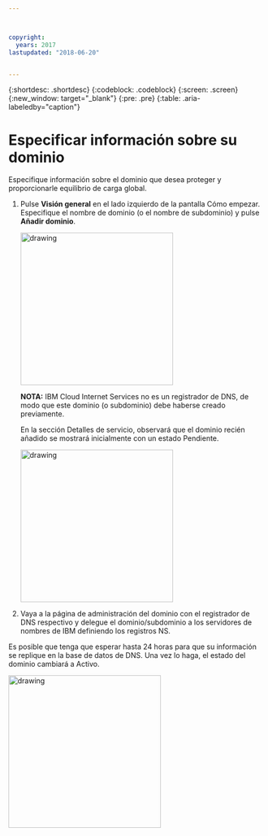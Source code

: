 ```yaml
---



copyright:
  years: 2017
lastupdated: "2018-06-20"


---
```


{:shortdesc: .shortdesc}
{:codeblock: .codeblock}
{:screen: .screen}
{:new_window: target="_blank"}
{:pre: .pre}
{:table: .aria-labeledby="caption"}

# Especificar información sobre su dominio
Especifique información sobre el dominio que desea proteger y proporcionarle equilibrio de carga global.

1. Pulse **Visión general** en el lado izquierdo de la pantalla Cómo empezar. Especifique el nombre de dominio (o el nombre de subdominio) y pulse **Añadir dominio**. 
    
    <img src="images/Reliability3.png" alt="drawing" style="width: 300px;"/>
    
    **NOTA:** IBM Cloud Internet Services no es un registrador de DNS, de modo que este dominio (o subdominio) debe haberse creado previamente.

    En la sección Detalles de servicio, observará que el dominio recién añadido se mostrará inicialmente con un estado Pendiente. 

    <img src="images/Reliability4.png" alt="drawing" style="width: 300px;"/>    

2. Vaya a la página de administración del dominio con el registrador de DNS respectivo y delegue el dominio/subdominio a los servidores de nombres de IBM definiendo los registros NS.

Es posible que tenga que esperar hasta 24 horas para que su información se replique en la base de datos de DNS. Una vez lo haga, el estado del dominio cambiará a Activo. 

<img src="images/Reliability5.png" alt="drawing" style="width: 300px;"/>    
